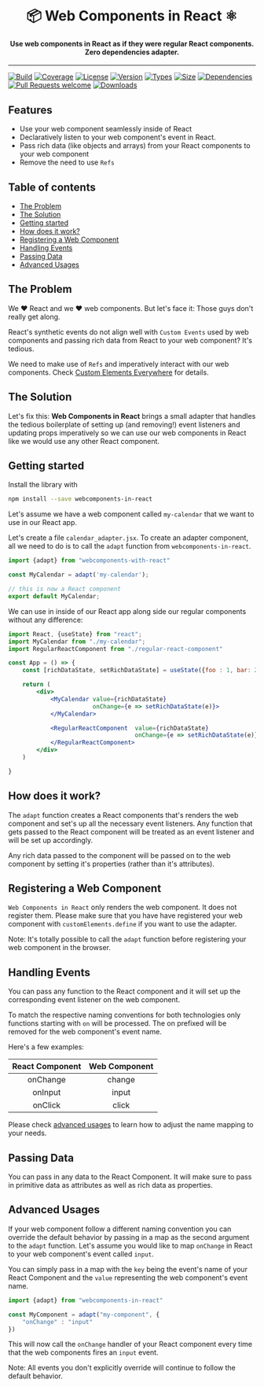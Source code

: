 <h1 align="center">
📦 Web Components in React ⚛️
</h1>

<h4 align="center">
Use web components in React as if they were regular React components. Zero dependencies adapter.
</h4>

<hr>

[![Build](https://img.shields.io/travis/Jibbedi/webcomponents-in-react.svg?style=flat)](https://travis-ci.org/Jibbedi/webcomponents-in-react)
[![Coverage](https://img.shields.io/codecov/c/gh/Jibbedi/webcomponents-in-react.svg?style=flat)](https://codecov.io/gh/Jibbedi/webcomponents-in-react)
[![License](https://img.shields.io/npm/l/webcomponents-in-react.svg?style=flat)](https://github.com/Jibbedi/webcomponents-in-react/blob/master/LICENSE)
[![Version](https://img.shields.io/npm/v/webcomponents-in-react.svg?style=flat)](https://www.npmjs.com/package/webcomponents-in-react)
[![Types](https://img.shields.io/npm/types/webcomponents-in-react.svg?style=flat)](https://www.npmjs.com/package/webcomponents-in-react)
[![Size](https://img.shields.io/bundlephobia/min/webcomponents-in-react.svg?style=flat)](https://www.npmjs.com/package/webcomponents-in-react)
[![Dependencies](https://img.shields.io/badge/Dependencies-None-brightgreen.svg?style=flat)](https://www.npmjs.com/package/webcomponents-in-react)
[![Pull Requests welcome](https://img.shields.io/badge/PRs-welcome-brightgreen.svg?style=flat)](http://makeapullrequest.com/)
[![Downloads](https://img.shields.io/npm/dm/webcomponents-in-react.svg?style=flat)](https://www.npmjs.com/package/webcomponents-in-react)


## Features <!-- omit in toc -->

- Use your web component seamlessly inside of React
- Declaratively listen to your web component's event in React. 
- Pass rich data (like objects and arrays) from your React components to your web component
- Remove the need to use `Refs`


## Table of contents <!-- omit in toc -->
- [The Problem](#the-problem)
- [The Solution](#the-solution)
- [Getting started](#getting-started)
- [How does it work?](#how-does-it-work)
- [Registering a Web Component](#registering-a-web-component)
- [Handling Events](#handling-events)
- [Passing Data](#passing-data)
- [Advanced Usages](#advanced-usages)


## The Problem

We ❤️ React and we ❤️ web components.
But let's face it: Those guys don't really get along. 

React's synthetic events do not align well with `Custom Events` used by web components and passing rich data from React to your web component? It's tedious.

We need to make use of `Refs` and imperatively interact with our web components.
Check [Custom Elements Everywhere](https://custom-elements-everywhere.com/libraries/react/results/results.html) for details.

## The Solution
Let's fix this:
**Web Components in React** brings a small adapter that handles the 
tedious boilerplate of setting up (and removing!) event listeners and updating props imperatively so we can use our web components in React like we would use any other React component.

## Getting started

Install the library with

```bash
npm install --save webcomponents-in-react
```


Let's assume we have a web component called `my-calendar` that we want to use in our React app. 

Let's create a file `calendar_adapter.jsx`.
To create an adapter component, all we need to do is to call the `adapt` function from `webcomponents-in-react`.

```jsx
import {adapt} from "webcomponents-with-react"

const MyCalendar = adapt('my-calendar');

// this is now a React component
export default MyCalendar;
```

We can use in inside of our React app along side our regular components without any difference:

```jsx
import React, {useState} from "react";
import MyCalendar from "./my-calendar";
import RegularReactComponent from "./regular-react-component"

const App = () => {
    const [richDataState, setRichDataState] = useState({foo : 1, bar: 2});

    return (
        <div>
            <MyCalendar value={richDataState} 
                        onChange={e => setRichDataState(e)}>
            </MyCalendar>

            <RegularReactComponent  value={richDataState} 
                                    onChange={e => setRichDataState(e)}>
            </RegularReactComponent>
        </div>
    )

}

```

## How does it work?

The `adapt` function creates a React components that's renders the web component and set's up all the necessary event listeners. Any function that gets passed to the React component will be treated as an event listener and will be set up accordingly.

Any rich data passed to the component will be passed on to the web component by setting it's properties (rather than it's attributes).

## Registering a Web Component

`Web Components in React` only renders the web component. It does not register them. Please make sure that you have have registered your web component with `customElements.define` if you want to use the adapter.

Note: It's totally possible to call the `adapt` function before registering your web component in the browser.

## Handling Events

You can pass any function to the React component and it will set up the corresponding event listener on the web component.

To match the respective naming conventions for both technologies only functions starting with `on` will be processed. The on prefixed will be removed for the web component's event name.

Here's a few examples:

| React Component | Web Component |
| :-------------: | :-----------: |
|    onChange     |    change     |
|     onInput     |     input     |
|     onClick     |     click     |

Please check [advanced usages](#advanced-usages) to learn how to adjust the name mapping to your needs.


## Passing Data

You can pass in any data to the React Component. It will make sure to pass in primitive data as attributes as well as rich data as properties.


## Advanced Usages

If your web component follow a different naming convention you can override the default behavior by passing in a map as the second argument to the `adapt` function. Let's assume you would like to map `onChange` in React to your web component's event called `input`.

You can simply pass in a map with the `key` being the event's name of your React Component and the `value` representing the web component's event name.

```jsx
import {adapt} from "webcomponents-in-react"

const MyComponent = adapt("my-component", {
    "onChange" : "input"
})
```

This will now call the `onChange` handler of your React component every time that the web components fires an `input` event.

Note: All events you don't explicitly override will continue to follow the default behavior.







